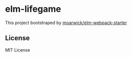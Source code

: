 # elm-lifegame
This project bootstraped by [moarwick/elm-webpack-starter](https://github.com/moarwick/elm-webpack-starter)

## License
MIT License
